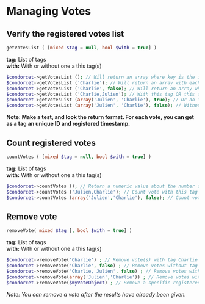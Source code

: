 # Managing Votes

## Verify the registered votes list
```php
getVotesList ( [mixed $tag = null, bool $with = true] )
```
**tag:** List of tags   
**with:** With or without one a this tag(s)   

```php
$condorcet->getVotesList (); // Will return an array where key is the internal numeric vote_id and value an other array like your input.   
$condorcet->getVotesList ('Charlie'); // Will return an array with each vote with this tag.   
$condorcet->getVotesList ('Charlie', false); // Will return an array where each vote without this tag.   
$condorcet->getVotesList ('Charlie,Julien'); // With this tag OR this tag   
$condorcet->getVotesList (array('Julien', 'Charlie'), true); // Or do it like this   
$condorcet->getVotesList (array('Julien', 'Charlie'), false); // Without this tag AND without this tag ...   
```

__Note: Make a test, and look the return format. For each vote, you can get as a tag an unique ID and registered timestamp.__


## Count registered votes

```php
countVotes ( [mixed $tag = null, bool $with = true] )
```
**tag:** List of tags   
**with:** With or without one a this tag(s)    

```php
$condorcet->countVotes (); // Return a numeric value about the number of registered votes.  
$condorcet->countVotes ('Julien,Charlie'); // Count vote with this tag OR this tag.   
$condorcet->countVotes (array('Julien','Charlie'), false); // Count vote without this tag AND without this tag.   
```


## Remove vote
```php
removeVote( mixed $tag [, bool $with = true] )
```
**tag:** List of tags   
**with:** With or without one a this tag(s)    

```php
$condorcet->removeVote('Charlie') ; // Remove vote(s) with tag Charlie
$condorcet->removeVote('Charlie', false) ; // Remove votes without tag Charlie
$condorcet->removeVote('Charlie, Julien', false) ; // Remove votes without tag Charlie AND without tag Julien.
$condorcet->removeVote(array('Julien','Charlie')) ; // Remove votes with tag Charlie OR with tag Julien.
$condorcet->removeVote($myVoteObject) ; // Remove a specific registered Vote.
```

_Note: You can remove a vote after the results have already been given._  